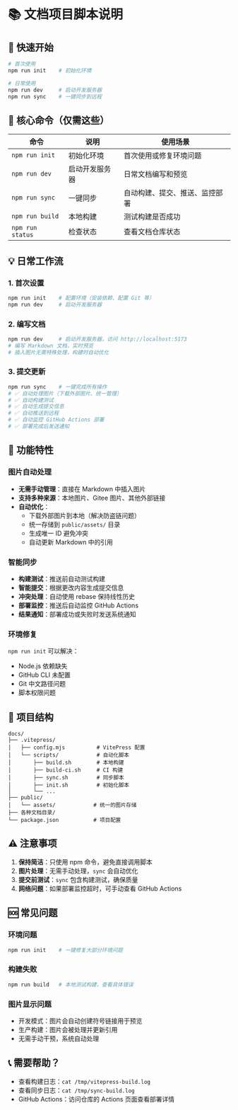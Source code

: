 # 📚 文档项目脚本说明

## 🚀 快速开始

```bash
# 首次使用
npm run init    # 初始化环境

# 日常使用
npm run dev     # 启动开发服务器
npm run sync    # 一键同步到远程
```

## 📝 核心命令（仅需这些）

| 命令 | 说明 | 使用场景 |
|------|------|----------|
| `npm run init` | 初始化环境 | 首次使用或修复环境问题 |
| `npm run dev` | 启动开发服务器 | 日常文档编写和预览 |
| `npm run sync` | 一键同步 | 自动构建、提交、推送、监控部署 |
| `npm run build` | 本地构建 | 测试构建是否成功 |
| `npm run status` | 检查状态 | 查看文档仓库状态 |

## 💡 日常工作流

### 1. 首次设置
```bash
npm run init    # 配置环境（安装依赖、配置 Git 等）
npm run dev     # 启动开发服务器
```

### 2. 编写文档
```bash
npm run dev     # 启动开发服务器，访问 http://localhost:5173
# 编写 Markdown 文档，实时预览
# 插入图片无需特殊处理，构建时自动优化
```

### 3. 提交更新
```bash
npm run sync    # 一键完成所有操作
# ✅ 自动处理图片（下载外部图片、统一管理）
# ✅ 自动构建测试
# ✅ 自动生成提交信息
# ✅ 自动推送到远程
# ✅ 自动监控 GitHub Actions 部署
# ✅ 部署完成后发送通知
```

## 🎯 功能特性

### 图片自动处理
- **无需手动管理**：直接在 Markdown 中插入图片
- **支持多种来源**：本地图片、Gitee 图片、其他外部链接
- **自动优化**：
  - 下载外部图片到本地（解决防盗链问题）
  - 统一存储到 `public/assets/` 目录
  - 生成唯一 ID 避免冲突
  - 自动更新 Markdown 中的引用

### 智能同步
- **构建测试**：推送前自动测试构建
- **智能提交**：根据更改内容生成提交信息
- **冲突处理**：自动使用 rebase 保持线性历史
- **部署监控**：推送后自动监控 GitHub Actions
- **结果通知**：部署成功或失败时发送系统通知

### 环境修复
`npm run init` 可以解决：
- Node.js 依赖缺失
- GitHub CLI 未配置
- Git 中文路径问题
- 脚本权限问题

## 📁 项目结构

```
docs/
├── .vitepress/
│   ├── config.mjs          # VitePress 配置
│   └── scripts/            # 自动化脚本
│       ├── build.sh        # 本地构建
│       ├── build-ci.sh     # CI 构建
│       ├── sync.sh         # 同步脚本
│       ├── init.sh         # 初始化脚本
│       └── ...
├── public/
│   └── assets/            # 统一的图片存储
├── 各种文档目录/
└── package.json           # 项目配置
```

## ⚠️ 注意事项

1. **保持简洁**：只使用 npm 命令，避免直接调用脚本
2. **图片处理**：无需手动处理，`sync` 会自动优化
3. **提交前测试**：`sync` 包含构建测试，确保质量
4. **网络问题**：如果部署监控超时，可手动查看 GitHub Actions

## 🆘 常见问题

### 环境问题
```bash
npm run init    # 一键修复大部分环境问题
```

### 构建失败
```bash
npm run build   # 本地测试构建，查看具体错误
```

### 图片显示问题
- 开发模式：图片会自动创建符号链接用于预览
- 生产构建：图片会被处理并更新引用
- 无需手动干预，系统自动处理

## 📞 需要帮助？

- 查看构建日志：`cat /tmp/vitepress-build.log`
- 查看同步日志：`cat /tmp/sync-build.log`
- GitHub Actions：访问仓库的 Actions 页面查看部署详情